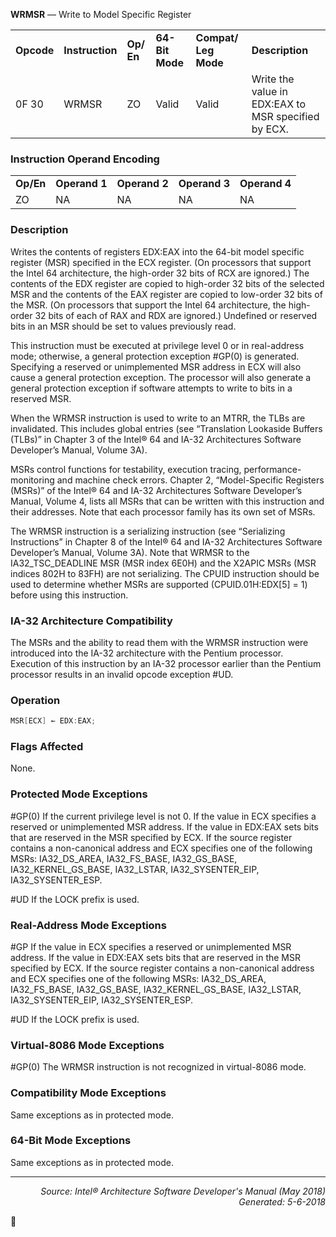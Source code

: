 <b>WRMSR</b> — Write to Model Specific Register
<table>
	<tr>
		<td><b>Opcode</b></td>
		<td><b>Instruction</b></td>
		<td><b>Op/ En</b></td>
		<td><b>64-Bit Mode</b></td>
		<td><b>Compat/ Leg Mode</b></td>
		<td><b>Description</b></td>
	</tr>
	<tr>
		<td>0F 30</td>
		<td>WRMSR</td>
		<td>ZO</td>
		<td>Valid</td>
		<td>Valid</td>
		<td>Write the value in EDX:EAX to MSR specified by ECX.</td>
	</tr>
</table>


### Instruction Operand Encoding
<table>
	<tr>
		<td><b>Op/En</b></td>
		<td><b>Operand 1</b></td>
		<td><b>Operand 2</b></td>
		<td><b>Operand 3</b></td>
		<td><b>Operand 4</b></td>
	</tr>
	<tr>
		<td>ZO</td>
		<td>NA</td>
		<td>NA</td>
		<td>NA</td>
		<td>NA</td>
	</tr>
</table>


### Description
Writes the contents of registers EDX:EAX into the 64-bit model specific register (MSR) specified in the ECX register.
(On processors that support the Intel 64 architecture, the high-order 32 bits of RCX are ignored.) The contents of
the EDX register are copied to high-order 32 bits of the selected MSR and the contents of the EAX register are
copied to low-order 32 bits of the MSR. (On processors that support the Intel 64 architecture, the high-order 32
bits of each of RAX and RDX are ignored.) Undefined or reserved bits in an MSR should be set to values previously
read.

This instruction must be executed at privilege level 0 or in real-address mode; otherwise, a general protection
exception \#GP(0) is generated. Specifying a reserved or unimplemented MSR address in ECX will also cause a
general protection exception. The processor will also generate a general protection exception if software attempts
to write to bits in a reserved MSR.

When the WRMSR instruction is used to write to an MTRR, the TLBs are invalidated. This includes global entries (see
“Translation Lookaside Buffers (TLBs)” in Chapter 3 of the Intel® 64 and IA-32 Architectures Software Developer’s
Manual, Volume 3A).

MSRs control functions for testability, execution tracing, performance-monitoring and machine check errors.
Chapter 2, “Model-Specific Registers (MSRs)” of the Intel® 64 and IA-32 Architectures Software Developer’s
Manual, Volume 4, lists all MSRs that can be written with this instruction and their addresses. Note that each
processor family has its own set of MSRs.

The WRMSR instruction is a serializing instruction (see “Serializing Instructions” in Chapter 8 of the Intel® 64 and
IA-32 Architectures Software Developer’s Manual, Volume 3A). Note that WRMSR to the IA32_TSC_DEADLINE
MSR (MSR index 6E0H) and the X2APIC MSRs (MSR indices 802H to 83FH) are not serializing.
The CPUID instruction should be used to determine whether MSRs are supported (CPUID.01H:EDX[5] = 1) before
using this instruction.

### IA-32 Architecture Compatibility

The MSRs and the ability to read them with the WRMSR instruction were introduced into the IA-32 architecture with
the Pentium processor. Execution of this instruction by an IA-32 processor earlier than the Pentium processor
results in an invalid opcode exception \#UD.

### Operation

```java
MSR[ECX] ← EDX:EAX;
```
### Flags Affected

None.

### Protected Mode Exceptions
<p>#GP(0)
If the current privilege level is not 0.
If the value in ECX specifies a reserved or unimplemented MSR address.
If the value in EDX:EAX sets bits that are reserved in the MSR specified by ECX.
If the source register contains a non-canonical address and ECX specifies one of the following
MSRs: IA32_DS_AREA, IA32_FS_BASE, IA32_GS_BASE, IA32_KERNEL_GS_BASE,
IA32_LSTAR, IA32_SYSENTER_EIP, IA32_SYSENTER_ESP.
<p>#UD
If the LOCK prefix is used.

### Real-Address Mode Exceptions

<p>#GP
If the value in ECX specifies a reserved or unimplemented MSR address.
If the value in EDX:EAX sets bits that are reserved in the MSR specified by ECX.
If the source register contains a non-canonical address and ECX specifies one of the following
MSRs: IA32_DS_AREA, IA32_FS_BASE, IA32_GS_BASE, IA32_KERNEL_GS_BASE,
IA32_LSTAR, IA32_SYSENTER_EIP, IA32_SYSENTER_ESP.
<p>#UD
If the LOCK prefix is used.

### Virtual-8086 Mode Exceptions

<p>#GP(0)
The WRMSR instruction is not recognized in virtual-8086 mode.

### Compatibility Mode Exceptions

Same exceptions as in protected mode.

### 64-Bit Mode Exceptions

Same exceptions as in protected mode.

 --- 
<p align="right"><i>Source: Intel® Architecture Software Developer's Manual (May 2018)<br>Generated: 5-6-2018</i></p>
